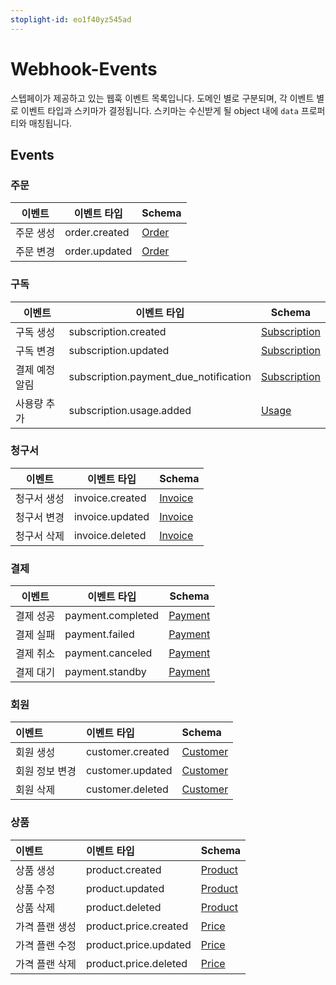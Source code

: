 ```yaml
---
stoplight-id: eo1f40yz545ad
---
```


# Webhook-Events

스텝페이가 제공하고 있는 웹훅 이벤트 목록입니다. 도메인 별로 구분되며, 각 이벤트 별로 이벤트 타입과 스키마가 결정됩니다. 스키마는 수신받게 될 object 내에 `data` 프로퍼티와 매칭됩니다.

## Events

### 주문

| 이벤트   | 이벤트 타입        | Schema                                                     |
| ----- | ------------- | ---------------------------------------------------------- |
| 주문 생성 | order.created | [Order](https://docs.steppay.kr/docs/webhook-schema#order) |
| 주문 변경 | order.updated | [Order](https://docs.steppay.kr/docs/webhook-schema#order) |

### 구독

| 이벤트      | 이벤트 타입                                | Schema                                                                   |
| -------- | ------------------------------------- | ------------------------------------------------------------------------ |
| 구독 생성    | subscription.created                  | [Subscription](https://docs.steppay.kr/docs/webhook-schema#subscription) |
| 구독 변경    | subscription.updated                  | [Subscription](https://docs.steppay.kr/docs/webhook-schema#subscription) |
| 결제 예정 알림 | subscription.payment_due_notification | [Subscription](https://docs.steppay.kr/docs/webhook-schema#subscription) |
| 사용량 추가   | subscription.usage.added              | [Usage](https://docs.steppay.kr/docs/webhook-schema#usage)               |

### 청구서

| 이벤트    | 이벤트 타입          | Schema                                                         |
| ------ | --------------- | -------------------------------------------------------------- |
| 청구서 생성 | invoice.created | [Invoice](https://docs.steppay.kr/docs/webhook-schema#invoice) |
| 청구서 변경 | invoice.updated | [Invoice](https://docs.steppay.kr/docs/webhook-schema#invoice) |
| 청구서 삭제 | invoice.deleted | [Invoice](https://docs.steppay.kr/docs/webhook-schema#invoice) |

### 결제

| 이벤트   | 이벤트 타입            | Schema                                                         |
| ----- | ----------------- | -------------------------------------------------------------- |
| 결제 성공 | payment.completed | [Payment](https://docs.steppay.kr/docs/webhook-schema#payment) |
| 결제 실패 | payment.failed    | [Payment](https://docs.steppay.kr/docs/webhook-schema#payment) |
| 결제 취소 | payment.canceled  | [Payment](https://docs.steppay.kr/docs/webhook-schema#payment) |
| 결제 대기 | payment.standby   | [Payment](https://docs.steppay.kr/docs/webhook-schema#payment) |

### 회원

| 이벤트      | 이벤트 타입           | Schema                                                           |
| :------- | :--------------- | :--------------------------------------------------------------- |
| 회원 생성    | customer.created | [Customer](https://docs.steppay.kr/docs/webhook-schema#customer) |
| 회원 정보 변경 | customer.updated | [Customer](https://docs.steppay.kr/docs/webhook-schema#customer) |
| 회원 삭제    | customer.deleted | [Customer](https://docs.steppay.kr/docs/webhook-schema#customer) |

### 상품

| 이벤트      | 이벤트 타입                | Schema                                                         |
| :------- | :-------------------- | :------------------------------------------------------------- |
| 상품 생성    | product.created       | [Product](https://docs.steppay.kr/docs/webhook-schema#product) |
| 상품 수정    | product.updated       | [Product](https://docs.steppay.kr/docs/webhook-schema#product) |
| 상품 삭제    | product.deleted       | [Product](https://docs.steppay.kr/docs/webhook-schema#product) |
| 가격 플랜 생성 | product.price.created | [Price](https://docs.steppay.kr/docs/webhook-schema#price)     |
| 가격 플랜 수정 | product.price.updated | [Price](https://docs.steppay.kr/docs/webhook-schema#price)     |
| 가격 플랜 삭제 | product.price.deleted | [Price](https://docs.steppay.kr/docs/webhook-schema#price)     |
